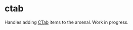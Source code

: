 # ctab

Handles adding [CTab](https://steamcommunity.com/workshop/filedetails/?id=2189592034) items to the arsenal.  Work in progress.
